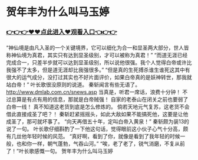 # 贺年丰为什么叫马玉婷

### <a href="https://github.com/servisee/pan/issues/1">👉👉👉♥♥点此进入♥观看入口👈👉👉</a>

 “神仙境是由凡入圣的一个关键境界，它可以细化为合一和显圣两大部分，世人皆称神仙境为真君，其实只有达到显圣级别，才可以被称为真君！”
    “而道无涯已经完成合一，只差半步就可以达到显圣级别，所以说他很强。我个人觉得白帝或许比我强不了太多，但是道无涯却比我强很多。”
    “但是真的生死搏杀谁生谁死这其中有很大的运气成分，没打过其实也不好片面评价，如果白帝真的是妖神转世，那我就站白帝！”
    叶长歌很没原则的说道。
    秦斩闻言有些无语了。
    http://www.dmlab.com.cn/snews.asp
    当真是，听君一席话，浪费十分钟！
    不过总算是有点有用的信息，那就是白帝贼强！
    自家的老泰山在闭关之前也要弱了白帝一线！
    真不知道这老货到底是怎么修炼的。
    倘若天地元气复苏，这老货不会借此直接成圣了吧？！
    秦斩赶紧摇摇头，如此大敌如果不能搞死他，这要是让他成圣了，那可就坏事了。
    “向天再借五十年，定叫白帝入黄泉！”
    秦斩颇为装13的说了一句。
    叶长歌仔细斟酌了一下他这句话，觉得眼前这小伙子心气十分高，颇有几丝他年轻时候的风范。
    “真好啊，看到了你，就像是看到了我年轻的时候一般，也和你一样，朝气蓬勃，气吞山河。”
    “唉，老了老了，锐气消磨，不复从前了！”叶长歌感慨一句。
贺年丰为什么叫马玉婷
